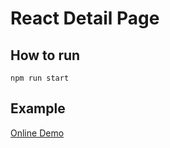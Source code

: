 # React Detail Page

## How to run

```
npm run start
```

## Example

[Online Demo](http://ozayosgb.com/react-detail-page/)
